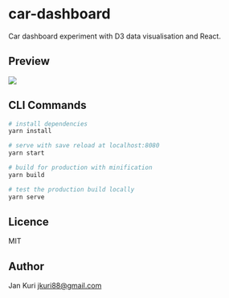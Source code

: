 # car-dashboard

Car dashboard experiment with D3 data visualisation and React.

## Preview

<img src="https://user-images.githubusercontent.com/1796022/39537668-8fcd7a60-4e3a-11e8-85f0-235d2ffdfc9f.gif">

## CLI Commands

``` bash
# install dependencies
yarn install

# serve with save reload at localhost:8080
yarn start

# build for production with minification
yarn build

# test the production build locally
yarn serve
```

## Licence

MIT

## Author

Jan Kuri <jkuri88@gmail.com>
